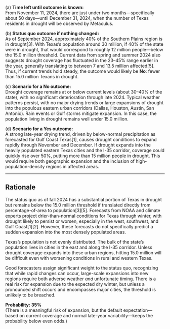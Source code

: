 (a) **Time left until outcome is known:**  
From November 11, 2024, there are just under two months—specifically about 50 days—until December 31, 2024, when the number of Texas residents in drought will be observed by Metaculus.

(b) **Status quo outcome if nothing changed:**  
As of September 2024, approximately 40% of the Southern Plains region is in drought[3]. With Texas’s population around 30 million, if 40% of the state were in drought, that would correspond to roughly 12 million people—below the 15.0 million threshold. Current data from spring and summer 2024 also suggests drought coverage has fluctuated in the 23–45% range earlier in the year, generally translating to between 7 and 13.5 million affected[5]. Thus, if current trends hold steady, the outcome would likely be **No**: fewer than 15.0 million Texans in drought.

(c) **Scenario for a No outcome:**  
Drought coverage remains at or below current levels (about 30–40% of the state), with no significant deterioration through late 2024. Typical weather patterns persist, with no major drying trends or large expansions of drought into the populous eastern urban corridors (Dallas, Houston, Austin, San Antonio). Rain events or Gulf storms mitigate expansion. In this case, the population living in drought remains well under 15.0 million.

(d) **Scenario for a Yes outcome:**  
A strong late-year drying trend, driven by below-normal precipitation as forecasted for Gulf Coast Texas[1], causes drought conditions to expand rapidly through November and December. If drought expands into the heavily populated eastern Texas cities and the I-35 corridor, coverage could quickly rise over 50%, putting more than 15 million people in drought. This would require both geographic expansion and the inclusion of high-population-density regions in affected areas.

---

## Rationale

The status quo as of fall 2024 has a substantial portion of Texas in drought but remains below the 15.0 million threshold if translated directly from percentage-of-area to population[3][5]. Forecasts from NOAA and climate experts project drier-than-normal conditions for Texas through winter, with drought likely to persist or worsen, especially in the west, southwest, and Gulf Coast[1][2]. However, these forecasts do not specifically predict a sudden expansion into the most densely populated areas.

Texas’s population is not evenly distributed. The bulk of the state’s population lives in cities in the east and along the I-35 corridor. Unless drought coverage expands into these urban regions, hitting 15.0 million will be difficult even with worsening conditions in rural and western Texas.

Good forecasters assign significant weight to the status quo, recognizing that while rapid changes can occur, large-scale expansions into new regions require both adverse weather *and* unfortunate timing. There is a real risk for expansion due to the expected dry winter, but unless a pronounced shift occurs and encompasses major cities, the threshold is unlikely to be breached.

**Probability: 35%**  
(There is a meaningful risk of expansion, but the default expectation—based on current coverage and normal late-year variability—keeps the probability below even odds.)